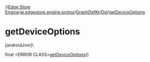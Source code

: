 //[Edge Store Engine](../../../../index.md)/[ai.edgestore.engine.protos](../../index.md)/[GraphDefKt](../index.md)/[Dsl](index.md)/[getDeviceOptions](get-device-options.md)

# getDeviceOptions

[androidJvm]\

final &lt;ERROR CLASS&gt;[getDeviceOptions](get-device-options.md)()
